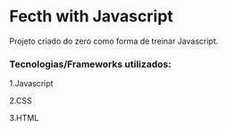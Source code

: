 # Fecth with Javascript

Projeto criado do zero como forma de treinar Javascript.

### Tecnologias/Frameworks utilizados:

1.Javascript

2.CSS

3.HTML
